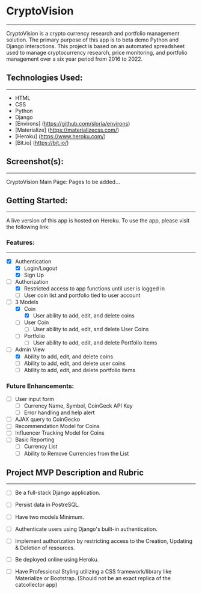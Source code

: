 # CryptoVision
--- 

CryptoVision is a crypto currency research and portfolio management solution. The primary purpose of this app is to beta demo Python and Django interactions. This project is based on an automated spreadsheet used to manage cryptocurrency research, price monitoring, and portfolio management over a six year period from 2016 to 2022. 

## Technologies Used: 
--- 

- HTML
- CSS
- Python
- Django
- [Environs] (https://github.com/sloria/environs)
- [Materialize] (https://materializecss.com/)
- [Heroku] (https://www.heroku.com/)
- [Bit.io] (https://bit.io/)

## Screenshot(s):
--- 
CryptoVision Main Page:
Pages to be added...
<!-- ![Login](images/login_screen.png) -->

## Getting Started: 
--- 

A live version of this app is hosted on Heroku. To use the app, please visit the following link: 
<!-- [CryptoVision] (https://cryptovision.herokuapp.com/) -->

### Features:
--- 
- [X] Authentication
  - [X] Login/Logout
  - [X] Sign Up
- [ ] Authorization
  - [X] Restricted access to app functions until user is logged in
  - [ ] User coin list and portfolio tied to user account
- [ ] 3 Models
  - [X] Coin
    - [X] User ability to add, edit, and delete coins
  - [ ] User Coin
    - [ ] User ability to add, edit, and delete User Coins
  - [ ] Portfolio
    - [ ] User ability to add, edit, and delete Portfolio Items
- [ ] Admin View
  - [X] Ability to add, edit, and delete coins
  - [ ] Ability to add, edit, and delete user coins
  - [ ] Ability to add, edit, and delete portfolio items

### Future Enhancements:

- [ ] User input form
  - [ ] Currency Name, Symbol, CoinGeck API Key
  - [ ] Error handling and help alert
- [ ] AJAX query to CoinGecko
- [ ] Recommendation Model for Coins
- [ ] Influencer Tracking Model for Coins
- [ ] Basic Reporting
  - [ ] Currency List
  - [ ] Ability to Remove Currencies from the List

## Project MVP Description and Rubric
--- 

- [ ] Be a full-stack Django application.
- [ ] Persist data in PostreSQL.
- [ ] Have two models Minimum.
- [ ] Authenticate users using Django's built-in authentication.
- [ ] Implement authorization by restricting access to the Creation, Updating & Deletion of resources.
- [ ] Be deployed online using Heroku.
- [ ] Have Professional Styling utilizing a CSS framework/library like Materialize or Bootstrap. (Should not be an exact replica of the catcollector app)

